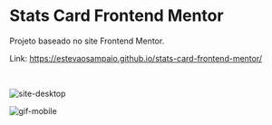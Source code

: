 
# Stats Card Frontend Mentor

<p>Projeto baseado no site Frontend Mentor. </p>

<p>Link: <a href="https://estevaosampaio.github.io/stats-card-frontend-mentor/">https://estevaosampaio.github.io/stats-card-frontend-mentor/</a> </p>

</br>

![site-desktop](https://user-images.githubusercontent.com/70150982/144659581-6b0a6b5e-dcfc-4eb9-8702-6b84ae3a5770.png)

![gif-mobile](https://user-images.githubusercontent.com/70150982/144659628-181c81ea-b847-409c-bb5c-b576649d596c.gif)

